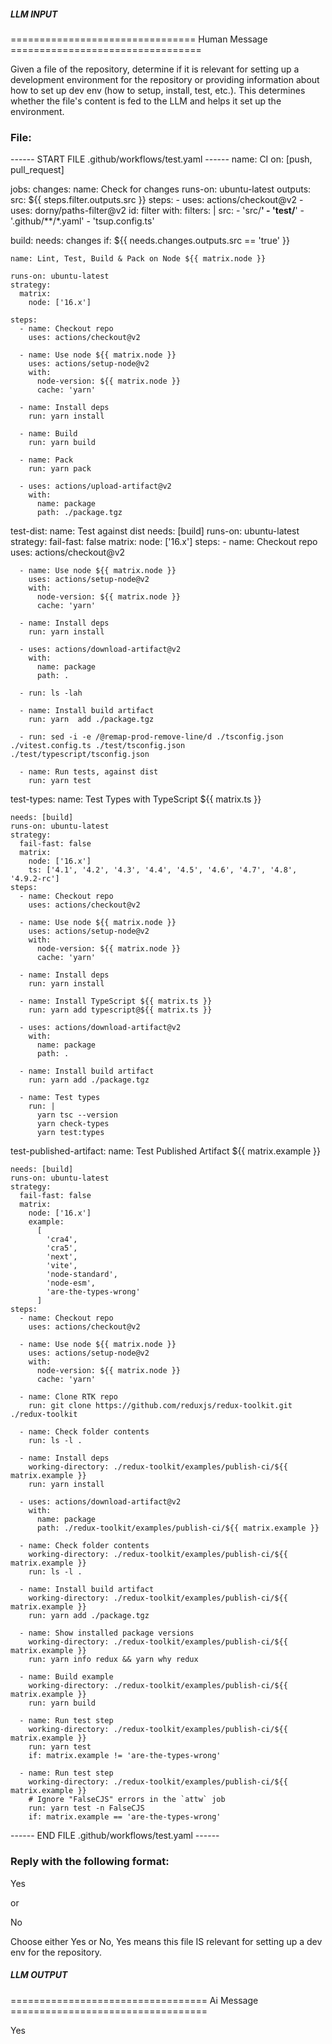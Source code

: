 ##### LLM INPUT #####
================================ Human Message =================================

Given a file of the repository, determine if it is relevant for setting up a development environment for the repository or providing information about how to set up dev env (how to setup, install, test, etc.). This determines whether the file's content is fed to the LLM and helps it set up the environment.

### File:
------ START FILE .github/workflows/test.yaml ------
name: CI
on: [push, pull_request]

jobs:
  changes:
    name: Check for changes
    runs-on: ubuntu-latest
    outputs:
      src: ${{ steps.filter.outputs.src }}
    steps:
      - uses: actions/checkout@v2
      - uses: dorny/paths-filter@v2
        id: filter
        with:
          filters: |
            src:
              - 'src/**'
              - 'test/**'
              - '.github/**/*.yaml'
              - 'tsup.config.ts'

  build:
    needs: changes
    if: ${{ needs.changes.outputs.src == 'true' }}

    name: Lint, Test, Build & Pack on Node ${{ matrix.node }}

    runs-on: ubuntu-latest
    strategy:
      matrix:
        node: ['16.x']

    steps:
      - name: Checkout repo
        uses: actions/checkout@v2

      - name: Use node ${{ matrix.node }}
        uses: actions/setup-node@v2
        with:
          node-version: ${{ matrix.node }}
          cache: 'yarn'

      - name: Install deps
        run: yarn install

      - name: Build
        run: yarn build

      - name: Pack
        run: yarn pack

      - uses: actions/upload-artifact@v2
        with:
          name: package
          path: ./package.tgz

  test-dist:
    name: Test against dist
    needs: [build]
    runs-on: ubuntu-latest
    strategy:
      fail-fast: false
      matrix:
        node: ['16.x']
    steps:
      - name: Checkout repo
        uses: actions/checkout@v2

      - name: Use node ${{ matrix.node }}
        uses: actions/setup-node@v2
        with:
          node-version: ${{ matrix.node }}
          cache: 'yarn'

      - name: Install deps
        run: yarn install

      - uses: actions/download-artifact@v2
        with:
          name: package
          path: .

      - run: ls -lah

      - name: Install build artifact
        run: yarn  add ./package.tgz

      - run: sed -i -e /@remap-prod-remove-line/d ./tsconfig.json ./vitest.config.ts ./test/tsconfig.json ./test/typescript/tsconfig.json

      - name: Run tests, against dist
        run: yarn test

  test-types:
    name: Test Types with TypeScript ${{ matrix.ts }}

    needs: [build]
    runs-on: ubuntu-latest
    strategy:
      fail-fast: false
      matrix:
        node: ['16.x']
        ts: ['4.1', '4.2', '4.3', '4.4', '4.5', '4.6', '4.7', '4.8', '4.9.2-rc']
    steps:
      - name: Checkout repo
        uses: actions/checkout@v2

      - name: Use node ${{ matrix.node }}
        uses: actions/setup-node@v2
        with:
          node-version: ${{ matrix.node }}
          cache: 'yarn'

      - name: Install deps
        run: yarn install

      - name: Install TypeScript ${{ matrix.ts }}
        run: yarn add typescript@${{ matrix.ts }}

      - uses: actions/download-artifact@v2
        with:
          name: package
          path: .

      - name: Install build artifact
        run: yarn add ./package.tgz

      - name: Test types
        run: |
          yarn tsc --version
          yarn check-types
          yarn test:types

  test-published-artifact:
    name: Test Published Artifact ${{ matrix.example }}

    needs: [build]
    runs-on: ubuntu-latest
    strategy:
      fail-fast: false
      matrix:
        node: ['16.x']
        example:
          [
            'cra4',
            'cra5',
            'next',
            'vite',
            'node-standard',
            'node-esm',
            'are-the-types-wrong'
          ]
    steps:
      - name: Checkout repo
        uses: actions/checkout@v2

      - name: Use node ${{ matrix.node }}
        uses: actions/setup-node@v2
        with:
          node-version: ${{ matrix.node }}
          cache: 'yarn'

      - name: Clone RTK repo
        run: git clone https://github.com/reduxjs/redux-toolkit.git ./redux-toolkit

      - name: Check folder contents
        run: ls -l .

      - name: Install deps
        working-directory: ./redux-toolkit/examples/publish-ci/${{ matrix.example }}
        run: yarn install

      - uses: actions/download-artifact@v2
        with:
          name: package
          path: ./redux-toolkit/examples/publish-ci/${{ matrix.example }}

      - name: Check folder contents
        working-directory: ./redux-toolkit/examples/publish-ci/${{ matrix.example }}
        run: ls -l .

      - name: Install build artifact
        working-directory: ./redux-toolkit/examples/publish-ci/${{ matrix.example }}
        run: yarn add ./package.tgz

      - name: Show installed package versions
        working-directory: ./redux-toolkit/examples/publish-ci/${{ matrix.example }}
        run: yarn info redux && yarn why redux

      - name: Build example
        working-directory: ./redux-toolkit/examples/publish-ci/${{ matrix.example }}
        run: yarn build

      - name: Run test step
        working-directory: ./redux-toolkit/examples/publish-ci/${{ matrix.example }}
        run: yarn test
        if: matrix.example != 'are-the-types-wrong'

      - name: Run test step
        working-directory: ./redux-toolkit/examples/publish-ci/${{ matrix.example }}
        # Ignore "FalseCJS" errors in the `attw` job
        run: yarn test -n FalseCJS
        if: matrix.example == 'are-the-types-wrong'

------ END FILE .github/workflows/test.yaml ------

### Reply with the following format:

<rel>Yes</rel>

or

<rel>No</rel>

Choose either Yes or No, Yes means this file IS relevant for setting up a dev env for the repository.

##### LLM OUTPUT #####
================================== Ai Message ==================================

<rel>Yes</rel>